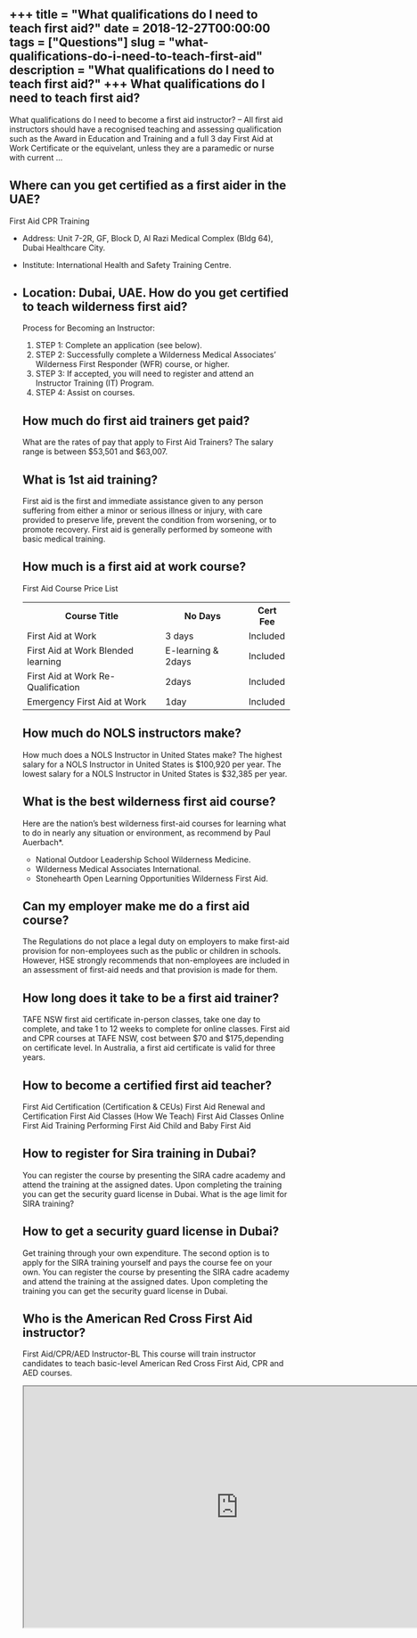 +++
title = "What qualifications do I need to teach first aid?"
date = 2018-12-27T00:00:00
tags = ["Questions"]
slug = "what-qualifications-do-i-need-to-teach-first-aid"
description = "What qualifications do I need to teach first aid?"
+++
What qualifications do I need to teach first aid?
-------------------------------------------------

What qualifications do I need to become a first aid instructor? – All first aid instructors should have a recognised teaching and assessing qualification such as the Award in Education and Training and a full 3 day First Aid at Work Certificate or the equivelant, unless they are a paramedic or nurse with current …

Where can you get certified as a first aider in the UAE?
--------------------------------------------------------

First Aid CPR Training

- Address: Unit 7-2R, GF, Block D, Al Razi Medical Complex (Bldg 64), Dubai Healthcare City.
- Institute: International Health and Safety Training Centre.
- Location: Dubai, UAE. How do you get certified to teach wilderness first aid?
    -------------------------------------------------------
    
    Process for Becoming an Instructor:
    
    
    1. STEP 1: Complete an application (see below).
    2. STEP 2: Successfully complete a Wilderness Medical Associates’ Wilderness First Responder (WFR) course, or higher.
    3. STEP 3: If accepted, you will need to register and attend an Instructor Training (IT) Program.
    4. STEP 4: Assist on courses.
    
    How much do first aid trainers get paid?
    ----------------------------------------
    
    What are the rates of pay that apply to First Aid Trainers? The salary range is between $53,501 and $63,007.
    
    What is 1st aid training?
    -------------------------
    
    First aid is the first and immediate assistance given to any person suffering from either a minor or serious illness or injury, with care provided to preserve life, prevent the condition from worsening, or to promote recovery. First aid is generally performed by someone with basic medical training.
    
    How much is a first aid at work course?
    ---------------------------------------
    
    First Aid Course Price List
    
    <table><tr><th>Course Title</th><th>No Days</th><th>Cert Fee</th></tr><tr><td>First Aid at Work</td><td>3 days</td><td>Included</td></tr><tr><td>First Aid at Work Blended learning</td><td>E-learning &amp; 2days</td><td>Included</td></tr><tr><td>First Aid at Work Re-Qualification</td><td>2days</td><td>Included</td></tr><tr><td>Emergency First Aid at Work</td><td>1day</td><td>Included</td></tr></table>
    
    How much do NOLS instructors make?
    ----------------------------------
    
    How much does a NOLS Instructor in United States make? The highest salary for a NOLS Instructor in United States is $100,920 per year. The lowest salary for a NOLS Instructor in United States is $32,385 per year.
    
    What is the best wilderness first aid course?
    ---------------------------------------------
    
    Here are the nation’s best wilderness first-aid courses for learning what to do in nearly any situation or environment, as recommend by Paul Auerbach\*.
    
    
    - National Outdoor Leadership School Wilderness Medicine.
    - Wilderness Medical Associates International.
    - Stonehearth Open Learning Opportunities Wilderness First Aid.
    
    Can my employer make me do a first aid course?
    ----------------------------------------------
    
    The Regulations do not place a legal duty on employers to make first-aid provision for non-employees such as the public or children in schools. However, HSE strongly recommends that non-employees are included in an assessment of first-aid needs and that provision is made for them.
    
    How long does it take to be a first aid trainer?
    ------------------------------------------------
    
    TAFE NSW first aid certificate in-person classes, take one day to complete, and take 1 to 12 weeks to complete for online classes. First aid and CPR courses at TAFE NSW, cost between $70 and $175,depending on certificate level. In Australia, a first aid certificate is valid for three years.
    
    How to become a certified first aid teacher?
    --------------------------------------------
    
    First Aid Certification (Certification &amp; CEUs) First Aid Renewal and Certification First Aid Classes (How We Teach) First Aid Classes Online First Aid Training Performing First Aid Child and Baby First Aid
    
    How to register for Sira training in Dubai?
    -------------------------------------------
    
    You can register the course by presenting the SIRA cadre academy and attend the training at the assigned dates. Upon completing the training you can get the security guard license in Dubai. What is the age limit for SIRA training?
    
    How to get a security guard license in Dubai?
    ---------------------------------------------
    
    Get training through your own expenditure. The second option is to apply for the SIRA training yourself and pays the course fee on your own. You can register the course by presenting the SIRA cadre academy and attend the training at the assigned dates. Upon completing the training you can get the security guard license in Dubai.
    
    Who is the American Red Cross First Aid instructor?
    ---------------------------------------------------
    
    First Aid/CPR/AED Instructor-BL This course will train instructor candidates to teach basic-level American Red Cross First Aid, CPR and AED courses.
    
    <iframe allow="accelerometer; autoplay; clipboard-write; encrypted-media; gyroscope; picture-in-picture" allowfullscreen="" class="__youtube_prefs__  epyt-is-override  no-lazyload" data-no-lazy="1" data-origheight="433" data-origwidth="770" data-skipgform_ajax_framebjll="" height="433" id="_ytid_25240" loading="lazy" src="https://www.youtube.com/embed/vqfIU9CVbNI?enablejsapi=1&autoplay=0&cc_load_policy=0&cc_lang_pref=&iv_load_policy=1&loop=0&modestbranding=0&rel=1&fs=1&playsinline=0&autohide=2&theme=dark&color=red&controls=1&" title="YouTube player" width="770"></iframe>